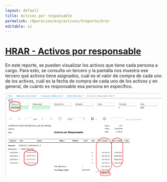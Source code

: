 ```yaml
---
layout: default
title: Activos por responsable
permalink: /Operacion/erp/activos/hreporte/hrar
editable: si
---
```


# [**HRAR - Activos por responsable**](http://docs.oasiscom.com/Operacion/erp/activos/hreporte/hrar)

En este reporte, se pueden visualizar los activos que tiene cada persona a cargo.  Para esto, se consulta un tercero y la pantalla nos muestra ese tercero qué activos tiene asignados, cuál es el valor de compra de cada uno de los activos, cuál es la fecha de compra de cada uno de los activos y en general, de cuánto es responsable esa persona en específico.  

![](hrar1.png)  



